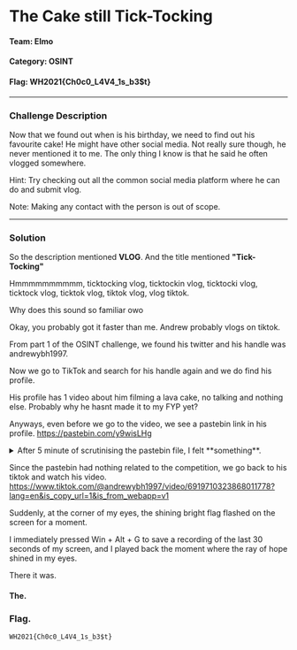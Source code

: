 # The Cake still Tick-Tocking

#### Team: Elmo
#### Category: OSINT
#### Flag: WH2021{Ch0c0_L4V4_1s_b3$t}

---

### Challenge Description
Now that we found out when is his birthday, we need to find out his favourite cake! He might have other social media. Not really sure though, he never mentioned it to me. The only thing I know is that he said he often vlogged somewhere.

Hint: Try checking out all the common social media platform where he can do and submit vlog.

Note: Making any contact with the person is out of scope.

---
### Solution 

So the description mentioned **VLOG**. And the title mentioned **"Tick-Tocking"**

Hmmmmmmmmmm, ticktocking vlog, ticktockin vlog, ticktocki vlog, ticktock vlog, ticktok vlog, tiktok vlog, vlog tiktok.

Why does this sound so familiar owo

Okay, you probably got it faster than me. Andrew probably vlogs on tiktok. 

From part 1 of the OSINT challenge, we found his twitter and his handle was andrewybh1997.

Now we go to TikTok and search for his handle again and we do find his profile.

His profile has 1 video about him filming a lava cake, no talking and nothing else. Probably why he hasnt made it to my FYP yet?

Anyways, even before we go to the video, we see a pastebin link in his profile. https://pastebin.com/y9wisLHg
 
<details> 
  <summary> After 5 minute of scrutinising the pastebin file, I felt **something**. </summary>
   super duperrrrrrrrrrrrr hungryyyyyyyyyyyyyyyyy. It was just a recipe for a yummy chocolate lava cake...
</details>

Since the pastebin had nothing related to the competition, we go back to his tiktok and watch his video. https://www.tiktok.com/@andrewybh1997/video/6919710323868011778?lang=en&is_copy_url=1&is_from_webapp=v1

Suddenly, at the corner of my eyes, the shining bright flag flashed on the screen for a moment.

I immediately pressed Win + Alt + G to save a recording of the last 30 seconds of my screen, and I played back the moment where the ray of hope shined in my eyes.

There it was.

#### The.

### Flag.

```
WH2021{Ch0c0_L4V4_1s_b3$t}
```
